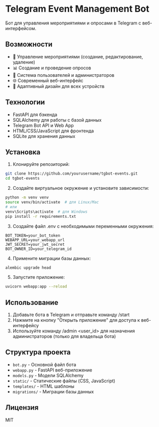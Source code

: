 # Telegram Event Management Bot

Бот для управления мероприятиями и опросами в Telegram с веб-интерфейсом.

## Возможности

- 📅 Управление мероприятиями (создание, редактирование, удаление)
- 📊 Создание и проведение опросов
- 👥 Система пользователей и администраторов
- 🌐 Современный веб-интерфейс
- 📱 Адаптивный дизайн для всех устройств

## Технологии

- FastAPI для бэкенда
- SQLAlchemy для работы с базой данных
- Telegram Bot API и Web App
- HTML/CSS/JavaScript для фронтенда
- SQLite для хранения данных

## Установка

1. Клонируйте репозиторий:
```bash
git clone https://github.com/yourusername/tgbot-events.git
cd tgbot-events
```

2. Создайте виртуальное окружение и установите зависимости:
```bash
python -m venv venv
source venv/bin/activate  # для Linux/Mac
# или
venv\Scripts\activate  # для Windows
pip install -r requirements.txt
```

3. Создайте файл .env с необходимыми переменными окружения:
```
BOT_TOKEN=your_bot_token
WEBAPP_URL=your_webapp_url
JWT_SECRET=your_jwt_secret
BOT_OWNER_ID=your_telegram_id
```

4. Примените миграции базы данных:
```bash
alembic upgrade head
```

5. Запустите приложение:
```bash
uvicorn webapp:app --reload
```

## Использование

1. Добавьте бота в Telegram и отправьте команду /start
2. Нажмите на кнопку "Открыть приложение" для доступа к веб-интерфейсу
3. Используйте команду /admin <user_id> для назначения администраторов (только для владельца бота)

## Структура проекта

- `bot.py` - Основной файл бота
- `webapp.py` - FastAPI веб-приложение
- `models.py` - Модели SQLAlchemy
- `static/` - Статические файлы (CSS, JavaScript)
- `templates/` - HTML шаблоны
- `migrations/` - Миграции базы данных

## Лицензия

MIT
